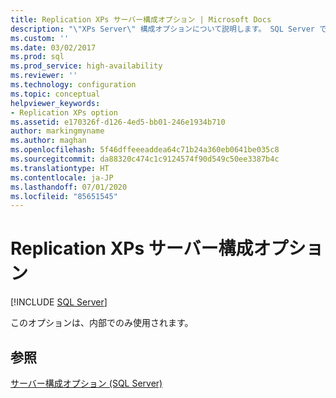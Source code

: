 ```yaml
---
title: Replication XPs サーバー構成オプション | Microsoft Docs
description: "\"XPs Server\" 構成オプションについて説明します。 SQL Server で、このオプションは内部でのみ使用できます。"
ms.custom: ''
ms.date: 03/02/2017
ms.prod: sql
ms.prod_service: high-availability
ms.reviewer: ''
ms.technology: configuration
ms.topic: conceptual
helpviewer_keywords:
- Replication XPs option
ms.assetid: e170326f-d126-4ed5-bb01-246e1934b710
author: markingmyname
ms.author: maghan
ms.openlocfilehash: 5f46dffeeeaddea64c71b24a360eb0641be035c8
ms.sourcegitcommit: da88320c474c1c9124574f90d549c50ee3387b4c
ms.translationtype: HT
ms.contentlocale: ja-JP
ms.lasthandoff: 07/01/2020
ms.locfileid: "85651545"
---
```

# <a name="replication-xps-server-configuration-option"></a>Replication XPs サーバー構成オプション
 [!INCLUDE [SQL Server](../../includes/applies-to-version/sqlserver.md)]

  このオプションは、内部でのみ使用されます。  
  
## <a name="see-also"></a>参照  
 [サーバー構成オプション &#40;SQL Server&#41;](../../database-engine/configure-windows/server-configuration-options-sql-server.md)  
  
  
